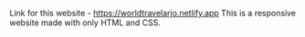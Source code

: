 Link for this website - https://worldtravelarjo.netlify.app
This is a responsive website made with only HTML and CSS.
